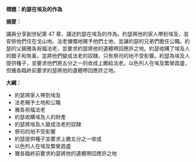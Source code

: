 **標題：約瑟在埃及的作為**

**摘要：**

講員分享創世紀第 47 章，講述約瑟在埃及的作為。約瑟將他的家人帶到埃及，並安排他們住在戈山地。法老慷慨地賜予他們土地，並讓約瑟的兄弟們擔任公職。約瑟的父親雅各祝福法老，並要求約瑟將他的遺體帶回應許之地。約瑟收購了埃及人的銀子和牲畜，並將他們變成法老的奴隸。只有祭司的地不受影響。約瑟為埃及人提供種子，並要求他們將五分之一的收成上繳給法老。以色列人在埃及繁榮昌盛，但雅各臨終前要求約瑟將他的遺體帶回應許之地。

**大綱：**

* 約瑟將家人帶到埃及
* 法老賜予土地和公職
* 雅各祝福法老
* 約瑟收購埃及人的財產
* 約瑟將埃及人變成法老的奴隸
* 祭司的地不受影響
* 約瑟提供種子並要求上繳五分之一收成
* 以色列人在埃及繁榮昌盛
* 雅各臨終前要求約瑟將他的遺體帶回應許之地